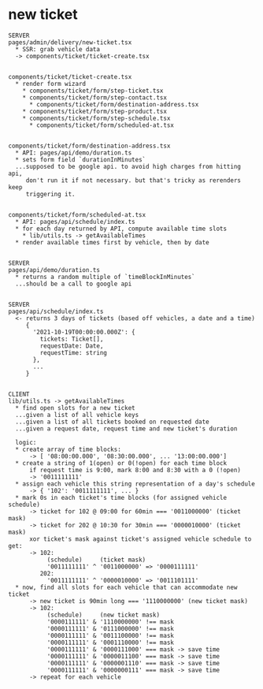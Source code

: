 # new ticket

    SERVER
    pages/admin/delivery/new-ticket.tsx
      * SSR: grab vehicle data
      -> components/ticket/ticket-create.tsx


    components/ticket/ticket-create.tsx
      * render form wizard
        * components/ticket/form/step-ticket.tsx
        * components/ticket/form/step-contact.tsx
          * components/ticket/form/destination-address.tsx
        * components/ticket/form/step-product.tsx
        * components/ticket/form/step-schedule.tsx
          * components/ticket/form/scheduled-at.tsx


    components/ticket/form/destination-address.tsx
      * API: pages/api/demo/duration.ts
      * sets form field `durationInMinutes`
      ...supposed to be google api. to avoid high charges from hitting api,
         don't run it if not necessary. but that's tricky as rerenders keep
         triggering it.


    components/ticket/form/scheduled-at.tsx
      * API: pages/api/schedule/index.ts
      * for each day returned by API, compute available time slots
        * lib/utils.ts -> getAvailableTimes
      * render available times first by vehicle, then by date


    SERVER
    pages/api/demo/duration.ts
      * returns a random multiple of `timeBlockInMinutes`
      ...should be a call to google api


    SERVER
    pages/api/schedule/index.ts
      <- returns 3 days of tickets (based off vehicles, a date and a time)
         {
           '2021-10-19T00:00:00.000Z': {
             tickets: Ticket[],
             requestDate: Date,
             requestTime: string
           },
           ...
         }


    CLIENT
    lib/utils.ts -> getAvailableTimes
      * find open slots for a new ticket
      ...given a list of all vehicle keys
      ...given a list of all tickets booked on requested date
      ...given a request date, request time and new ticket's duration

      logic:
      * create array of time blocks:
          -> [ '08:00:00.000', '08:30:00.000', ... '13:00:00.000']
      * create a string of 1(open) or 0(!open) for each time block
          if request time is 9:00, mark 8:00 and 8:30 with a 0 (!open)
          -> '0011111111'
      * assign each vehicle this string representation of a day's schedule
          -> { '102': '0011111111', ... }
      * mark 0s in each ticket's time blocks (for assigned vehicle schedule)
          -> ticket for 102 @ 09:00 for 60min === '0011000000' (ticket mask)
          -> ticket for 202 @ 10:30 for 30min === '0000010000' (ticket mask)
          xor ticket's mask against ticket's assigned vehicle schedule to get:
          -> 102:
               (schedule)     (ticket mask)
               '0011111111' ^ '0011000000' => '0000111111'
             202:
               '0011111111' ^ '0000010000' => '0011101111'
      * now, find all slots for each vehicle that can accommodate new ticket
          -> new ticket is 90min long === '1110000000' (new ticket mask)
          -> 102:
               (schedule)     (new ticket mask)
               '0000111111' & '1110000000' !== mask
               '0000111111' & '0111000000' !== mask
               '0000111111' & '0011100000' !== mask
               '0000111111' & '0001110000' !== mask
               '0000111111' & '0000111000' === mask -> save time
               '0000111111' & '0000011100' === mask -> save time
               '0000111111' & '0000001110' === mask -> save time
               '0000111111' & '0000000111' === mask -> save time
          -> repeat for each vehicle
